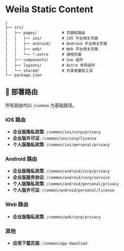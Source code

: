 # Weila Static Content

```text
/
├── src/
│   ├── pages/           # 页面和路由
│   │   ├── ios/         # iOS 平台相关页面
│   │   ├── android/     # Android 平台相关页面
│   │   ├── web/         # Web 平台相关页面
│   │   └── *.astro      # 通用页面
│   ├── components/      # Vue 组件
│   ├── layouts/         # Astro 布局组件
│   └── shared/          # 共享常量和工具
└── package.json
```

## 📱 部署路由

所有路由均以 `/common` 为基础路径。

### iOS 路由

- **企业版隐私政策**: `/common/ios/corp/privacy`
- **企业版许可证**: `/common/ios/corp/license`
- **个人版隐私政策**: `/common/ios/personal/privacy`

### Android 路由

- **企业版隐私政策**: `/common/android/corp/privacy`
- **企业版服务协议**: `/common/android/corp/service`
- **个人版隐私政策**: `/common/android/personal/privacy`
- **个人版许可证**: `/common/android/personal/license`

### Web 路由

- **企业版隐私政策**: `/common/web/corp/privacy`

### 其他

- **应用下载页面**: `/common/app-download`
